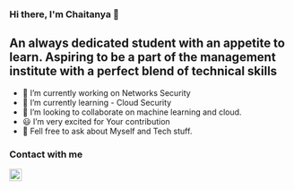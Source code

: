 ### Hi there, I'm Chaitanya 👋

## An always dedicated student with an appetite to learn. Aspiring to be a part of the management institute with a perfect blend of technical skills


- 🔭 I’m currently working on Networks Security
- 🌱 I’m currently learning - Cloud Security
- 👯 I’m looking to collaborate on machine learning and cloud.
- 😃 I’m very excited for Your contribution
- 💬 Fell free to ask about Myself and Tech stuff.

### Contact with me

[<img src="https://image.similarpng.com/very-thumbnail/2020/07/Instagram-black-and-white-logo-vector-png-(5).png" width="22"/>][email]

[email]:chaitanya.ganesuni20@gmail.com
